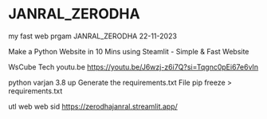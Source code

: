 # JANRAL_ZERODHA
my  fast  web  prgam  JANRAL_ZERODHA  22-11-2023

Make a Python Website in 10 Mins using Steamlit - Simple & Fast Website

WsCube Tech youtu.be
https://youtu.be/J6wzj-z6i7Q?si=Tqgnc0pEi67e6vIn

python varjan 3.8   up 
Generate the requirements.txt File
pip freeze > requirements.txt


utl web web sid
https://zerodhajanral.streamlit.app/

